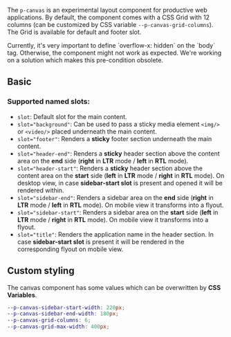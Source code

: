 <ComponentHeading name="Canvas"></ComponentHeading>

The `p-canvas` is an experimental layout component for productive web applications. By default, the component comes with
a CSS Grid with 12 columns (can be customized by CSS variable `--p-canvas-grid-columns`). The Grid is available for
default and footer slot.

<Notification heading="Scroll-lock" heading-tag="h2" state="warning">
  Currently, it's very important to define `overflow-x: hidden` on the `body` tag. 
  Otherwise, the component might not work as expected. 
  We're working on a solution which makes this pre-condition obsolete.
</Notification>

<TableOfContents></TableOfContents>

## Basic

### Supported named slots:

- `slot`: Default slot for the main content.
- `slot="background"`: Can be used to pass a sticky media element `<img/>` or `<video/>` placed underneath the main
  content.
- `slot="footer"`: Renders a **sticky** footer section underneath the main content.
- `slot="header-end"`: Renders a **sticky** header section above the content area on the **end** side (**right** in
  **LTR** mode / **left** in **RTL** mode).
- `slot="header-start"`: Renders a **sticky** header section above the content area on the **start** side (**left** in
  **LTR** mode / **right** in **RTL** mode). On desktop view, in case **sidebar-start slot** is present and opened it
  will be rendered within.
- `slot="sidebar-end"`: Renders a sidebar area on the **end** side (**right** in **LTR** mode / **left** in **RTL**
  mode). On mobile view it transforms into a flyout.
- `slot="sidebar-start"`: Renders a sidebar area on the **start** side (**left** in **LTR** mode / **right** in **RTL**
  mode). On mobile view it transforms into a flyout.
- `slot="title"`: Renders the application name in the header section. In case **sidebar-start slot** is present it will
  be rendered in the corresponding flyout on mobile view.

<Playground :frameworkMarkup="codeSamples" :markup="codeSamples['vanilla-js']" :config="config"></Playground>

## Custom styling

The canvas component has some values which can be overwritten by **CSS Variables**.

```scss
--p-canvas-sidebar-start-width: 220px;
--p-canvas-sidebar-end-width: 180px;
--p-canvas-grid-columns: 6;
--p-canvas-grid-max-width: 400px;
```

<script lang="ts">
import Vue from 'vue';
import Component from 'vue-class-component'; 
import { getCanvasCodeSamples } from "@porsche-design-system/shared";  

@Component
export default class Code extends Vue {
  config = { themeable: false, withoutDemo: true };
  canvas = [];
  codeSamples = getCanvasCodeSamples();
}
</script>
